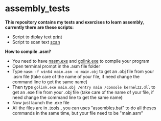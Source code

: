 # assembly_tests

**This repository contains my tests and exercises to learn assembly, currently there are these scripts:**
* Script to diplay text [print](https://github.com/L4KK4S/assembly_tests/tree/main/print)
* Script to scan text [scan](https://github.com/L4KK4S/assembly_tests/tree/main/scan)

**How to compile .asm?**
* You need to have [nasm.exe](https://www.nasm.us/) and [golink.exe](https://www.godevtool.com/) to compile your program
* Open terminal prompt in the .asm file folder
* Type ``nasm -f win64 main.asm -o main.obj`` to get an .obj file from your .asm file (take care of the name of your file, if need change the command line to get the same name)
* Then type ``golink.exe main.obj /entry main /console kernel32.dll`` to get an .exe file from your .obj file (take care of the name of your file, if need change the command line to get the same name)
* Now just launch the .exe file
* All the files are in [.tools](https://github.com/L4KK4S/assembly_tests/tree/main/.tools) , you can uses "assembles.bat" to do all theses commands in the same time, but your file need to be "main.asm"
